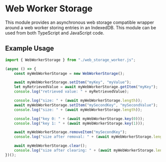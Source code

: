 # Web Worker Storage

This module provides an asynchronous web storage compatible wrapper around a web worker storing entries in an IndexedDB. This module can be used from both TypeScript and JavaScript code.

## Example Usage

```js
import { WebWorkerStorage } from "./web_storage_worker.js";

(async () => {
	const myWebWorkerStorage = new WebWorkerStorage();

	await myWebWorkerStorage.setItem("myKey", "myValue");
	let myRetrievedValue = await myWebWorkerStorage.getItem("myKey");
	console.log("retrieved value: " + myRetrievedValue);

	console.log("size: " + (await myWebWorkerStorage.length));
	await myWebWorkerStorage.setItem("mySecondKey", "mySecondValue");
	console.log("size: " + (await myWebWorkerStorage.length));

	console.log("key 0: " + (await myWebWorkerStorage.key(0)));
	console.log("key 1: " + (await myWebWorkerStorage.key(1)));

	await myWebWorkerStorage.removeItem("mySecondKey");
	console.log("size after removal: " + (await myWebWorkerStorage.length));

	await myWebWorkerStorage.clear();
	console.log("size after clearing: " + (await myWebWorkerStorage.length));
})();
```
